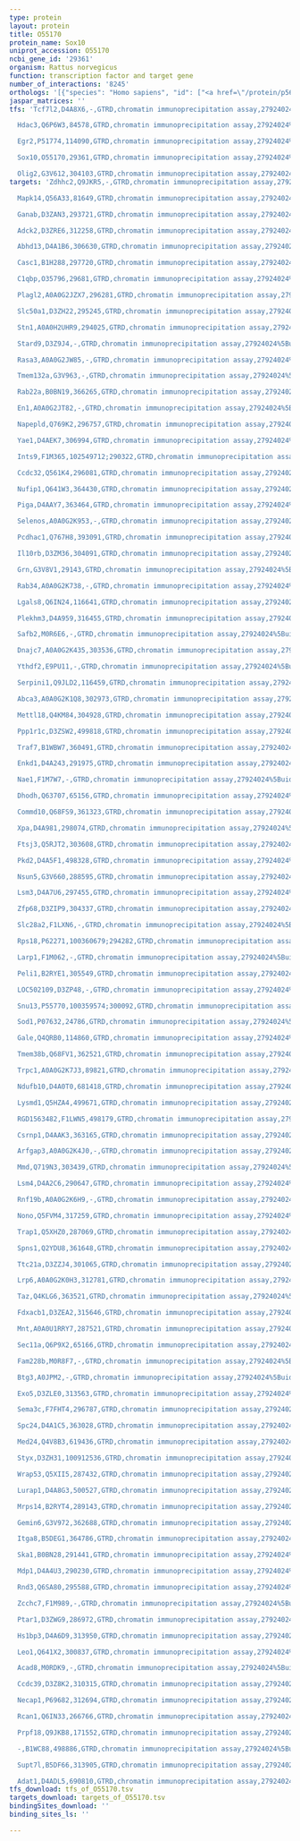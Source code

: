 ```yaml
---
type: protein
layout: protein
title: O55170
protein_name: Sox10
uniprot_accession: O55170
ncbi_gene_id: '29361'
organism: Rattus norvegicus
function: transcription factor and target gene
number_of_interactions: '8245'
orthologs: '[{"species": "Homo sapiens", "id": ["<a href=\"/protein/p56693\">P56693</a>"]}, {"species": "Danio rerio", "id": ["<a href=\"/protein/q90xd1\">Q90XD1</a>"]}, {"species": "Mus musculus", "id": ["<a href=\"/protein/q04888\">Q04888</a>"]}]'
jaspar_matrices: ''
tfs: 'Tcf7l2,D4A8X6,-,GTRD,chromatin immunoprecipitation assay,27924024%5Buid%5D,No

  Hdac3,Q6P6W3,84578,GTRD,chromatin immunoprecipitation assay,27924024%5Buid%5D,No

  Egr2,P51774,114090,GTRD,chromatin immunoprecipitation assay,27924024%5Buid%5D,No

  Sox10,O55170,29361,GTRD,chromatin immunoprecipitation assay,27924024%5Buid%5D,No

  Olig2,G3V612,304103,GTRD,chromatin immunoprecipitation assay,27924024%5Buid%5D,No'
targets: 'Zdhhc2,Q9JKR5,-,GTRD,chromatin immunoprecipitation assay,27924024%5Buid%5D,No

  Mapk14,Q56A33,81649,GTRD,chromatin immunoprecipitation assay,27924024%5Buid%5D,No

  Ganab,D3ZAN3,293721,GTRD,chromatin immunoprecipitation assay,27924024%5Buid%5D,No

  Adck2,D3ZRE6,312258,GTRD,chromatin immunoprecipitation assay,27924024%5Buid%5D,No

  Abhd13,D4A1B6,306630,GTRD,chromatin immunoprecipitation assay,27924024%5Buid%5D,No

  Casc1,B1H288,297720,GTRD,chromatin immunoprecipitation assay,27924024%5Buid%5D,No

  C1qbp,O35796,29681,GTRD,chromatin immunoprecipitation assay,27924024%5Buid%5D,No

  Plagl2,A0A0G2JZX7,296281,GTRD,chromatin immunoprecipitation assay,27924024%5Buid%5D,No

  Slc50a1,D3ZH22,295245,GTRD,chromatin immunoprecipitation assay,27924024%5Buid%5D,No

  Stn1,A0A0H2UHR9,294025,GTRD,chromatin immunoprecipitation assay,27924024%5Buid%5D,No

  Stard9,D3Z9J4,-,GTRD,chromatin immunoprecipitation assay,27924024%5Buid%5D,No

  Rasa3,A0A0G2JW85,-,GTRD,chromatin immunoprecipitation assay,27924024%5Buid%5D,No

  Tmem132a,G3V963,-,GTRD,chromatin immunoprecipitation assay,27924024%5Buid%5D,No

  Rab22a,B0BN19,366265,GTRD,chromatin immunoprecipitation assay,27924024%5Buid%5D,No

  En1,A0A0G2JT82,-,GTRD,chromatin immunoprecipitation assay,27924024%5Buid%5D,No

  Napepld,Q769K2,296757,GTRD,chromatin immunoprecipitation assay,27924024%5Buid%5D,No

  Yae1,D4AEK7,306994,GTRD,chromatin immunoprecipitation assay,27924024%5Buid%5D,No

  Ints9,F1M365,102549712;290322,GTRD,chromatin immunoprecipitation assay,27924024%5Buid%5D,No

  Ccdc32,Q561K4,296081,GTRD,chromatin immunoprecipitation assay,27924024%5Buid%5D,No

  Nufip1,Q641W3,364430,GTRD,chromatin immunoprecipitation assay,27924024%5Buid%5D,No

  Piga,D4AAY7,363464,GTRD,chromatin immunoprecipitation assay,27924024%5Buid%5D,No

  Selenos,A0A0G2K953,-,GTRD,chromatin immunoprecipitation assay,27924024%5Buid%5D,No

  Pcdhac1,Q767H8,393091,GTRD,chromatin immunoprecipitation assay,27924024%5Buid%5D,No

  Il10rb,D3ZM36,304091,GTRD,chromatin immunoprecipitation assay,27924024%5Buid%5D,No

  Grn,G3V8V1,29143,GTRD,chromatin immunoprecipitation assay,27924024%5Buid%5D,No

  Rab34,A0A0G2K738,-,GTRD,chromatin immunoprecipitation assay,27924024%5Buid%5D,No

  Lgals8,Q6IN24,116641,GTRD,chromatin immunoprecipitation assay,27924024%5Buid%5D,No

  Plekhm3,D4A959,316455,GTRD,chromatin immunoprecipitation assay,27924024%5Buid%5D,No

  Safb2,M0R6E6,-,GTRD,chromatin immunoprecipitation assay,27924024%5Buid%5D,No

  Dnajc7,A0A0G2K435,303536,GTRD,chromatin immunoprecipitation assay,27924024%5Buid%5D,No

  Ythdf2,E9PU11,-,GTRD,chromatin immunoprecipitation assay,27924024%5Buid%5D,No

  Serpini1,Q9JLD2,116459,GTRD,chromatin immunoprecipitation assay,27924024%5Buid%5D,No

  Abca3,A0A0G2K1Q8,302973,GTRD,chromatin immunoprecipitation assay,27924024%5Buid%5D,No

  Mettl18,Q4KM84,304928,GTRD,chromatin immunoprecipitation assay,27924024%5Buid%5D,No

  Ppp1r1c,D3ZSW2,499818,GTRD,chromatin immunoprecipitation assay,27924024%5Buid%5D,No

  Traf7,B1WBW7,360491,GTRD,chromatin immunoprecipitation assay,27924024%5Buid%5D,No

  Enkd1,D4A243,291975,GTRD,chromatin immunoprecipitation assay,27924024%5Buid%5D,No

  Nae1,F1M7W7,-,GTRD,chromatin immunoprecipitation assay,27924024%5Buid%5D,No

  Dhodh,Q63707,65156,GTRD,chromatin immunoprecipitation assay,27924024%5Buid%5D,No

  Commd10,Q68FS9,361323,GTRD,chromatin immunoprecipitation assay,27924024%5Buid%5D,No

  Xpa,D4A981,298074,GTRD,chromatin immunoprecipitation assay,27924024%5Buid%5D,No

  Ftsj3,Q5RJT2,303608,GTRD,chromatin immunoprecipitation assay,27924024%5Buid%5D,No

  Pkd2,D4A5F1,498328,GTRD,chromatin immunoprecipitation assay,27924024%5Buid%5D,No

  Nsun5,G3V660,288595,GTRD,chromatin immunoprecipitation assay,27924024%5Buid%5D,No

  Lsm3,D4A7U6,297455,GTRD,chromatin immunoprecipitation assay,27924024%5Buid%5D,No

  Zfp68,D3ZIP9,304337,GTRD,chromatin immunoprecipitation assay,27924024%5Buid%5D,No

  Slc28a2,F1LXN6,-,GTRD,chromatin immunoprecipitation assay,27924024%5Buid%5D,No

  Rps18,P62271,100360679;294282,GTRD,chromatin immunoprecipitation assay,27924024%5Buid%5D,No

  Larp1,F1M062,-,GTRD,chromatin immunoprecipitation assay,27924024%5Buid%5D,No

  Peli1,B2RYE1,305549,GTRD,chromatin immunoprecipitation assay,27924024%5Buid%5D,No

  LOC502109,D3ZP48,-,GTRD,chromatin immunoprecipitation assay,27924024%5Buid%5D,No

  Snu13,P55770,100359574;300092,GTRD,chromatin immunoprecipitation assay,27924024%5Buid%5D,No

  Sod1,P07632,24786,GTRD,chromatin immunoprecipitation assay,27924024%5Buid%5D,No

  Gale,Q4QRB0,114860,GTRD,chromatin immunoprecipitation assay,27924024%5Buid%5D,No

  Tmem38b,Q68FV1,362521,GTRD,chromatin immunoprecipitation assay,27924024%5Buid%5D,No

  Trpc1,A0A0G2K7J3,89821,GTRD,chromatin immunoprecipitation assay,27924024%5Buid%5D,No

  Ndufb10,D4A0T0,681418,GTRD,chromatin immunoprecipitation assay,27924024%5Buid%5D,No

  Lysmd1,Q5HZA4,499671,GTRD,chromatin immunoprecipitation assay,27924024%5Buid%5D,No

  RGD1563482,F1LWN5,498179,GTRD,chromatin immunoprecipitation assay,27924024%5Buid%5D,No

  Csrnp1,D4AAK3,363165,GTRD,chromatin immunoprecipitation assay,27924024%5Buid%5D,No

  Arfgap3,A0A0G2K4J0,-,GTRD,chromatin immunoprecipitation assay,27924024%5Buid%5D,No

  Mmd,Q719N3,303439,GTRD,chromatin immunoprecipitation assay,27924024%5Buid%5D,No

  Lsm4,D4A2C6,290647,GTRD,chromatin immunoprecipitation assay,27924024%5Buid%5D,No

  Rnf19b,A0A0G2K6H9,-,GTRD,chromatin immunoprecipitation assay,27924024%5Buid%5D,No

  Nono,Q5FVM4,317259,GTRD,chromatin immunoprecipitation assay,27924024%5Buid%5D,No

  Trap1,Q5XHZ0,287069,GTRD,chromatin immunoprecipitation assay,27924024%5Buid%5D,No

  Spns1,Q2YDU8,361648,GTRD,chromatin immunoprecipitation assay,27924024%5Buid%5D,No

  Ttc21a,D3ZZJ4,301065,GTRD,chromatin immunoprecipitation assay,27924024%5Buid%5D,No

  Lrp6,A0A0G2K0H3,312781,GTRD,chromatin immunoprecipitation assay,27924024%5Buid%5D,No

  Taz,Q4KLG6,363521,GTRD,chromatin immunoprecipitation assay,27924024%5Buid%5D,No

  Fdxacb1,D3ZEA2,315646,GTRD,chromatin immunoprecipitation assay,27924024%5Buid%5D,No

  Mnt,A0A0U1RRY7,287521,GTRD,chromatin immunoprecipitation assay,27924024%5Buid%5D,No

  Sec11a,Q6P9X2,65166,GTRD,chromatin immunoprecipitation assay,27924024%5Buid%5D,No

  Fam228b,M0R8F7,-,GTRD,chromatin immunoprecipitation assay,27924024%5Buid%5D,No

  Btg3,A0JPM2,-,GTRD,chromatin immunoprecipitation assay,27924024%5Buid%5D,No

  Exo5,D3ZLE0,313563,GTRD,chromatin immunoprecipitation assay,27924024%5Buid%5D,No

  Sema3c,F7FHT4,296787,GTRD,chromatin immunoprecipitation assay,27924024%5Buid%5D,No

  Spc24,D4A1C5,363028,GTRD,chromatin immunoprecipitation assay,27924024%5Buid%5D,No

  Med24,Q4V8B3,619436,GTRD,chromatin immunoprecipitation assay,27924024%5Buid%5D,No

  Styx,D3ZH31,100912536,GTRD,chromatin immunoprecipitation assay,27924024%5Buid%5D,No

  Wrap53,Q5XII5,287432,GTRD,chromatin immunoprecipitation assay,27924024%5Buid%5D,No

  Lurap1,D4A8G3,500527,GTRD,chromatin immunoprecipitation assay,27924024%5Buid%5D,No

  Mrps14,B2RYT4,289143,GTRD,chromatin immunoprecipitation assay,27924024%5Buid%5D,No

  Gemin6,G3V972,362688,GTRD,chromatin immunoprecipitation assay,27924024%5Buid%5D,No

  Itga8,B5DEG1,364786,GTRD,chromatin immunoprecipitation assay,27924024%5Buid%5D,No

  Ska1,B0BN28,291441,GTRD,chromatin immunoprecipitation assay,27924024%5Buid%5D,No

  Mdp1,D4A4U3,290230,GTRD,chromatin immunoprecipitation assay,27924024%5Buid%5D,No

  Rnd3,Q6SA80,295588,GTRD,chromatin immunoprecipitation assay,27924024%5Buid%5D,No

  Zcchc7,F1M989,-,GTRD,chromatin immunoprecipitation assay,27924024%5Buid%5D,No

  Ptar1,D3ZWG9,286972,GTRD,chromatin immunoprecipitation assay,27924024%5Buid%5D,No

  Hs1bp3,D4A6D9,313950,GTRD,chromatin immunoprecipitation assay,27924024%5Buid%5D,No

  Leo1,Q641X2,300837,GTRD,chromatin immunoprecipitation assay,27924024%5Buid%5D,No

  Acad8,M0RDK9,-,GTRD,chromatin immunoprecipitation assay,27924024%5Buid%5D,No

  Ccdc39,D3Z8K2,310315,GTRD,chromatin immunoprecipitation assay,27924024%5Buid%5D,No

  Necap1,P69682,312694,GTRD,chromatin immunoprecipitation assay,27924024%5Buid%5D,No

  Rcan1,Q6IN33,266766,GTRD,chromatin immunoprecipitation assay,27924024%5Buid%5D,No

  Prpf18,Q9JKB8,171552,GTRD,chromatin immunoprecipitation assay,27924024%5Buid%5D,No

  -,B1WC88,498886,GTRD,chromatin immunoprecipitation assay,27924024%5Buid%5D,No

  Supt7l,B5DF66,313905,GTRD,chromatin immunoprecipitation assay,27924024%5Buid%5D,No

  Adat1,D4ADL5,690810,GTRD,chromatin immunoprecipitation assay,27924024%5Buid%5D,No'
tfs_download: tfs_of_O55170.tsv
targets_download: targets_of_O55170.tsv
bindingSites_download: ''
binding_sites_ls: ''

---
```

